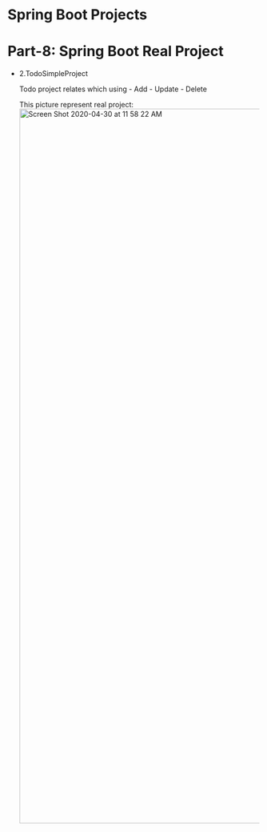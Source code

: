 #                                           Spring Boot Projects
   
# Part-8: Spring Boot Real Project  
 
 * 2.TodoSimpleProject
     
     Todo project relates which using 
       - Add 
       - Update
       - Delete
     
     This picture represent real project: 
     <img width="1428" alt="Screen Shot 2020-04-30 at 11 58 22 AM" src="https://user-images.githubusercontent.com/11626327/80667795-17ccf380-8adb-11ea-8471-8e0daae83c3a.png">
     
